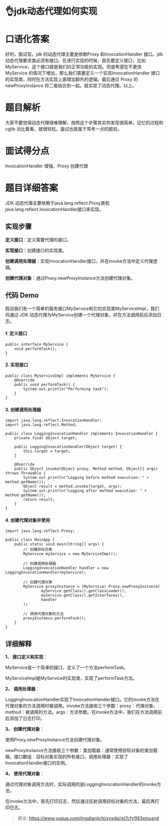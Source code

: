 # 👌jdk动态代理如何实现

# 口语化答案
好的，面试官。jdk 的动态代理主要是依赖Proxy 和InvocationHandler 接口。jdk 动态代理要求类必须有接口。在进行实现的时候，首先要定义接口，比如MyService，这个接口就是我们的正常功能的实现。但是希望在不更改MyService 的情况下增加，那么我们需要定义一个实现InvocationHandler 接口的实现类，同时在方法实现上面增加额外的逻辑。最后通过 Proxy 的 newProxyInstance 将二者结合到一起。就实现了动态代理。以上。

# 题目解析
大家不要觉得动态代理很难理解，按照这个步骤其实你发现很简单。记忆的过程和 cglib 对比着看，就很轻松，面试也是属于常考一点的题目。

# 面试得分点
InvocationHandler 增强，Proxy 创建代理

# 题目详细答案
JDK 动态代理主要依赖于java.lang.reflect.Proxy类和java.lang.reflect.InvocationHandler接口来实现。

## 实现步骤
**定义接口**：定义需要代理的接口。

**实现接口**：创建接口的实现类。

**创建调用处理器**：实现InvocationHandler接口，并在invoke方法中定义代理逻辑。

**创建代理对象**：通过Proxy.newProxyInstance方法创建代理对象。

## 代码 Demo
假设我们有一个简单的服务接口MyService和它的实现类MyServiceImpl，我们将通过 JDK 动态代理为MyService创建一个代理对象，并在方法调用前后添加日志。

#### 1. 定义接口
```plain
public interface MyService {
    void performTask();
}
```

#### 2. 实现接口
```plain
public class MyServiceImpl implements MyService {
    @Override
    public void performTask() {
        System.out.println("Performing task");
    }
}
```

#### 3. 创建调用处理器
```plain
import java.lang.reflect.InvocationHandler;
import java.lang.reflect.Method;

public class LoggingInvocationHandler implements InvocationHandler {
    private final Object target;

    public LoggingInvocationHandler(Object target) {
        this.target = target;
    }

    @Override
    public Object invoke(Object proxy, Method method, Object[] args) throws Throwable {
        System.out.println("Logging before method execution: " + method.getName());
        Object result = method.invoke(target, args);
        System.out.println("Logging after method execution: " + method.getName());
        return result;
    }
}
```

#### 4. 创建代理对象并使用
```plain
import java.lang.reflect.Proxy;

public class MainApp {
    public static void main(String[] args) {
        // 创建目标对象
        MyService myService = new MyServiceImpl();

        // 创建调用处理器
        LoggingInvocationHandler handler = new LoggingInvocationHandler(myService);

        // 创建代理对象
        MyService proxyInstance = (MyService) Proxy.newProxyInstance(
                myService.getClass().getClassLoader(),
                myService.getClass().getInterfaces(),
                handler
        );

        // 调用代理对象的方法
        proxyInstance.performTask();
    }
}
```

## 详细解释
**1、 接口定义和实现**：

MyService是一个简单的接口，定义了一个方法performTask。

MyServiceImpl是MyService的实现类，实现了performTask方法。

**2、 调用处理器**：

LoggingInvocationHandler实现了InvocationHandler接口。它的invoke方法在代理对象的方法调用时被调用。invoke方法接收三个参数：proxy：代理对象。method：被调用的方法。args：方法参数。在invoke方法中，我们在方法调用前后添加了日志打印。

**3、 创建代理对象**：

使用Proxy.newProxyInstance方法创建代理对象。

newProxyInstance方法接收三个参数：类加载器：通常使用目标对象的类加载器。接口数组：目标对象实现的所有接口。调用处理器：实现了InvocationHandler接口的实例。

**4、 使用代理对象**：

通过代理对象调用方法时，实际调用的是LoggingInvocationHandler的invoke方法。

在invoke方法中，首先打印日志，然后通过反射调用目标对象的方法，最后再打印日志。



> 原文: <https://www.yuque.com/jingdianjichi/xyxdsi/st7cfy1f43xmusnd>